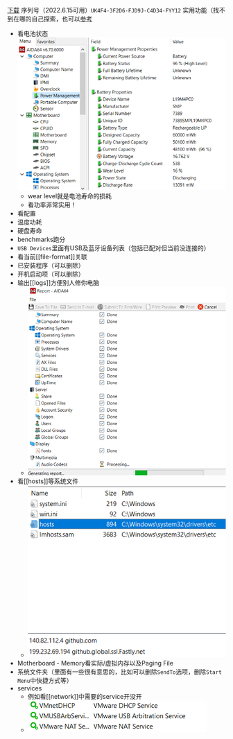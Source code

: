 [下载](https://www.aida64.com/downloads)
序列号（2022.6.15可用）`UK4F4-3F2D6-FJD9J-C4D34-FYY12`
实用功能（找不到在哪的自己探索，也可以[参考](https://zhuanlan.zhihu.com/p/349488218)
- 看电池状态![](battery.png)
  - wear level就是电池寿命的损耗
  - 看功率非常实用！
- 看配置
- 温度功耗
- 硬盘寿命
- benchmarks跑分
- `USB Devices`里面有USB及蓝牙设备列表（包括已配对但当前没连接的）
- 看当前[[file-format]]关联
- 已安装程序（可以删除）
- 开机启动项（可以删除）
- 输出[[logs]]方便别人修你电脑
  - ![](report.png)
- 看[[hosts]]等系统文件
  - ![](hosts.png)
- Motherboard - Memory看实际/虚拟内存以及Paging File
- 系统文件夹（里面有一些很有意思的，比如可以删除`SendTo`选项，删除`Start Menu`中快捷方式等）
- services
  - 例如看[[network]]中需要的service开没开
  - ![](vmware-services.png)